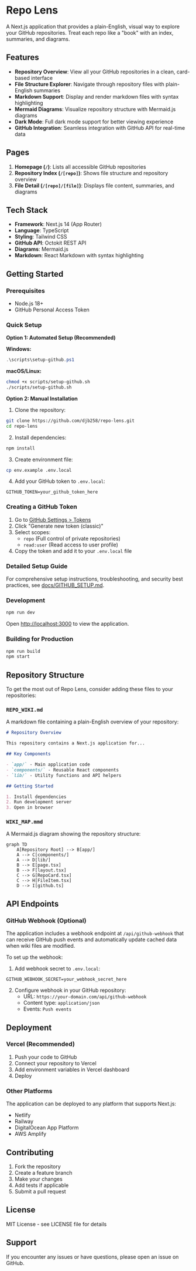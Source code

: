 # Repo Lens

A Next.js application that provides a plain-English, visual way to explore your GitHub repositories. Treat each repo like a "book" with an index, summaries, and diagrams.

## Features

- **Repository Overview**: View all your GitHub repositories in a clean, card-based interface
- **File Structure Explorer**: Navigate through repository files with plain-English summaries
- **Markdown Support**: Display and render markdown files with syntax highlighting
- **Mermaid Diagrams**: Visualize repository structure with Mermaid.js diagrams
- **Dark Mode**: Full dark mode support for better viewing experience
- **GitHub Integration**: Seamless integration with GitHub API for real-time data

## Pages

1. **Homepage (`/`)**: Lists all accessible GitHub repositories
2. **Repository Index (`/[repo]`)**: Shows file structure and repository overview
3. **File Detail (`/[repo]/[file]`)**: Displays file content, summaries, and diagrams

## Tech Stack

- **Framework**: Next.js 14 (App Router)
- **Language**: TypeScript
- **Styling**: Tailwind CSS
- **GitHub API**: Octokit REST API
- **Diagrams**: Mermaid.js
- **Markdown**: React Markdown with syntax highlighting

## Getting Started

### Prerequisites

- Node.js 18+ 
- GitHub Personal Access Token

### Quick Setup

**Option 1: Automated Setup (Recommended)**

**Windows:**
```powershell
.\scripts\setup-github.ps1
```

**macOS/Linux:**
```bash
chmod +x scripts/setup-github.sh
./scripts/setup-github.sh
```

**Option 2: Manual Installation**

1. Clone the repository:
```bash
git clone https://github.com/djb258/repo-lens.git
cd repo-lens
```

2. Install dependencies:
```bash
npm install
```

3. Create environment file:
```bash
cp env.example .env.local
```

4. Add your GitHub token to `.env.local`:
```env
GITHUB_TOKEN=your_github_token_here
```

### Creating a GitHub Token

1. Go to [GitHub Settings > Tokens](https://github.com/settings/tokens)
2. Click "Generate new token (classic)"
3. Select scopes:
   - `repo` (Full control of private repositories)
   - `read:user` (Read access to user profile)
4. Copy the token and add it to your `.env.local` file

### Detailed Setup Guide

For comprehensive setup instructions, troubleshooting, and security best practices, see [docs/GITHUB_SETUP.md](docs/GITHUB_SETUP.md).

### Development

```bash
npm run dev
```

Open [http://localhost:3000](http://localhost:3000) to view the application.

### Building for Production

```bash
npm run build
npm start
```

## Repository Structure

To get the most out of Repo Lens, consider adding these files to your repositories:

### `REPO_WIKI.md`
A markdown file containing a plain-English overview of your repository:

```markdown
# Repository Overview

This repository contains a Next.js application for...

## Key Components

- `app/` - Main application code
- `components/` - Reusable React components
- `lib/` - Utility functions and API helpers

## Getting Started

1. Install dependencies
2. Run development server
3. Open in browser
```

### `WIKI_MAP.mmd`
A Mermaid.js diagram showing the repository structure:

```mermaid
graph TD
    A[Repository Root] --> B[app/]
    A --> C[components/]
    A --> D[lib/]
    B --> E[page.tsx]
    B --> F[layout.tsx]
    C --> G[RepoCard.tsx]
    C --> H[FileItem.tsx]
    D --> I[github.ts]
```

## API Endpoints

### GitHub Webhook (Optional)

The application includes a webhook endpoint at `/api/github-webhook` that can receive GitHub push events and automatically update cached data when wiki files are modified.

To set up the webhook:

1. Add webhook secret to `.env.local`:
```env
GITHUB_WEBHOOK_SECRET=your_webhook_secret_here
```

2. Configure webhook in your GitHub repository:
   - URL: `https://your-domain.com/api/github-webhook`
   - Content type: `application/json`
   - Events: `Push events`

## Deployment

### Vercel (Recommended)

1. Push your code to GitHub
2. Connect your repository to Vercel
3. Add environment variables in Vercel dashboard
4. Deploy

### Other Platforms

The application can be deployed to any platform that supports Next.js:

- Netlify
- Railway
- DigitalOcean App Platform
- AWS Amplify

## Contributing

1. Fork the repository
2. Create a feature branch
3. Make your changes
4. Add tests if applicable
5. Submit a pull request

## License

MIT License - see LICENSE file for details

## Support

If you encounter any issues or have questions, please open an issue on GitHub. 